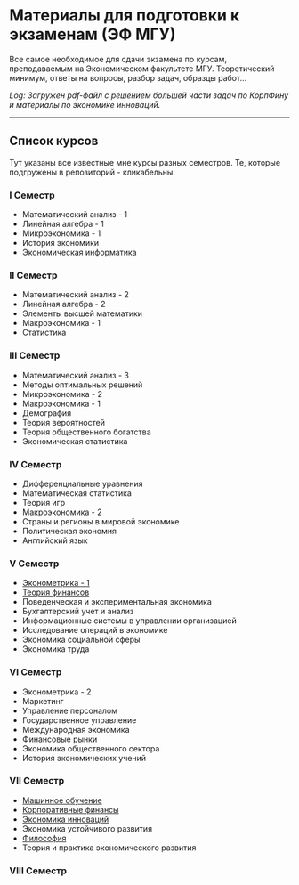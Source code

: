# Материалы для подготовки к экзаменам (ЭФ МГУ)
Все самое необходимое для сдачи экзамена по курсам, преподаваемым на Экономическом факультете МГУ.
Теоретический минимум, ответы на вопросы, разбор задач, образцы работ...

*Log:
Загружен pdf-файл с решением большей части задач по КорпФину и материалы по экономике инноваций.*

---

## Список курсов
Тут указаны все известные мне курсы разных семестров. Те, которые подгружены в репозиторий - кликабельны.
### I Семестр
* Математический анализ - 1
* Линейная алгебра - 1
* Микроэкономика - 1
* История экономики
* Экономическая информатика

### II Семестр
* Математический анализ - 2
* Линейная алгебра - 2
* Элементы высшей математики
* Макроэкономика - 1
* Статистика

### III Семестр
* Математический анализ - 3
* Методы оптимальных решений
* Микроэкономика - 2
* Макроэкономика - 1
* Демография
* Теория вероятностей
* Теория общественного богатства
* Экономическая статистика

### IV Семестр
* Дифференциальные уравнения
* Математическая статистика
* Теория игр
* Макроэкономика - 2
* Страны и регионы в мировой экономике
* Политическая экономия
* Английский язык

### V Семестр
* [Эконометрика - 1](https://github.com/Neqqii/ef-msu-exam-rescue/tree/master/5%20%D0%A1%D0%B5%D0%BC%D0%B5%D1%81%D1%82%D1%80/%D0%AD%D0%BA%D0%BE%D0%BD%D0%BE%D0%BC%D0%B5%D1%82%D1%80%D0%B8%D0%BA%D0%B0)
* [Теория финансов](https://github.com/Neqqii/ef-msu-exam-rescue/tree/master/5%20%D0%A1%D0%B5%D0%BC%D0%B5%D1%81%D1%82%D1%80/%D0%A2%D0%B5%D0%BE%D1%80%D0%B8%D1%8F%20%D0%A4%D0%B8%D0%BD%D0%B0%D0%BD%D1%81%D0%BE%D0%B2)
* Поведенческая и экспериментальная экономика
* Бухгалтерский учет и анализ
* Информационные системы в управлении организацией
* Исследование операций в экономике
* Экономика социальной сферы
* Экономика труда

### VI Семестр
* Эконометрика - 2
* Маркетинг
* Управление персоналом
* Государственное управление
* Международная экономика
* Финансовые рынки
* Экономика общественного сектора
* История экономических учений

### VII Семестр
* [Машинное обучение](https://github.com/Neqqii/ef-msu-exam-rescue/tree/master/7%20%D0%A1%D0%B5%D0%BC%D0%B5%D1%81%D1%82%D1%80/%D0%9C%D0%B0%D1%88%D0%B8%D0%BD%D0%BD%D0%BE%D0%B5%20%D0%9E%D0%B1%D1%83%D1%87%D0%B5%D0%BD%D0%B8%D0%B5)
* [Корпоративные финансы](https://github.com/Neqqii/ef-msu-exam-rescue/tree/master/7%20%D0%A1%D0%B5%D0%BC%D0%B5%D1%81%D1%82%D1%80/%D0%9A%D0%BE%D1%80%D0%BF%D0%BE%D1%80%D0%B0%D1%82%D0%B8%D0%B2%D0%BD%D1%8B%D0%B5%20%D0%A4%D0%B8%D0%BD%D0%B0%D0%BD%D1%81%D1%8B)
* [Экономика инноваций](https://github.com/Neqqii/ef-msu-exam-rescue/tree/master/7%20%D0%A1%D0%B5%D0%BC%D0%B5%D1%81%D1%82%D1%80/%D0%AD%D0%BA%D0%BE%D0%BD%D0%BE%D0%BC%D0%B8%D0%BA%D0%B0%20%D0%98%D0%BD%D0%BD%D0%BE%D0%B2%D0%B0%D1%86%D0%B8%D0%B9)
* Экономика устойчивого развития
* [Философия](https://github.com/Neqqii/ef-msu-exam-rescue/tree/master/7%20%D0%A1%D0%B5%D0%BC%D0%B5%D1%81%D1%82%D1%80/%D0%A4%D0%B8%D0%BB%D0%BE%D1%81%D0%BE%D1%84%D0%B8%D1%8F)
* Теория и практика экономического развития

### VIII Семестр

